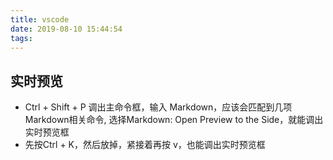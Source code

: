 ```yaml
---
title: vscode
date: 2019-08-10 15:44:54
tags:
---
```


## 实时预览
- Ctrl + Shift + P 调出主命令框，输入 Markdown，应该会匹配到几项 Markdown相关命令, 选择Markdown: Open Preview to the Side，就能调出实时预览框
- 先按Ctrl + K，然后放掉，紧接着再按 v，也能调出实时预览框

## 